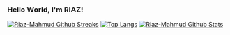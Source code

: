 ### Hello World, I'm RIAZ! 


[![Riaz-Mahmud Github Streaks](https://github-readme-streak-stats.herokuapp.com/?user=Riaz-Mahmud&fire=eb1b0c&ring=eb1b0c&currStreakLabel=eb1b0c)](http://almahmudriaz.com/) 
[![Top Langs](https://github-readme-stats.vercel.app/api/top-langs/?username=Riaz-Mahmud&layout=compact)](https://github.com/Riaz-Mahmud)
[![Riaz-Mahmud Github Stats](https://github-readme-stats.vercel.app/api?username=Riaz-Mahmud&show_icons=true&count_private=true&include_all_commits=true&title_color=eb1b0c&icon_color=eb1b0c)](https://github.com/Riaz-Mahmud) 


<!-- <a href="https://github.com/Riaz-Mahmud">
  <img align="center" src="https://github-readme-stats.vercel.app/api/top-langs/?username=Riaz-Mahmud&theme=dark&hide_langs_below=1" />
</a>  -->
